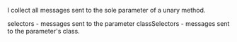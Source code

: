 I collect all messages sent to the sole parameter of a unary method.

selectors <Collection of: Symbol>  - messages sent to the parameter
classSelectors <Collection of: Symbol> - messages sent to the parameter's class.